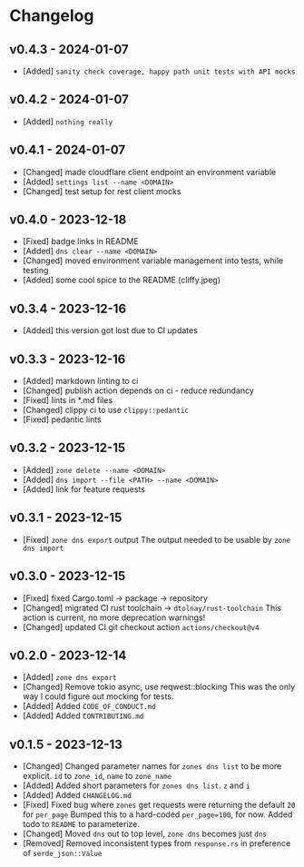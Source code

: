 # Changelog

## v0.4.3 - 2024-01-07

- [Added] `sanity check coverage, happy path unit tests with API mocks`

## v0.4.2 - 2024-01-07

- [Added] `nothing really`

## v0.4.1 - 2024-01-07

- [Changed] made cloudflare client endpoint an environment variable
- [Added] `settings list --name <DOMAIN>`
- [Changed] test setup for rest client mocks

## v0.4.0 - 2023-12-18

- [Fixed] badge links in README
- [Added] `dns clear --name <DOMAIN>`
- [Changed] moved environment variable management into tests, while testing
- [Added] some cool spice to the README (cliffy.jpeg)

## v0.3.4 - 2023-12-16

- [Added] this version got lost due to CI updates

## v0.3.3 - 2023-12-16

- [Added] markdown linting to ci
- [Changed] publish action depends on ci - reduce redundancy
- [Fixed] lints in *.md files
- [Changed] clippy ci to use `clippy::pedantic`
- [Fixed] pedantic lints

## v0.3.2 - 2023-12-15

- [Added] `zone delete --name <DOMAIN>`
- [Added] `dns import --file <PATH> --name <DOMAIN>`
- [Added] link for feature requests

## v0.3.1 - 2023-12-15

- [Fixed] `zone dns export` output
  The output needed to be usable by `zone dns import`

## v0.3.0 - 2023-12-15

- [Fixed] fixed Cargo.toml -> package -> repository
- [Changed] migrated CI rust toolchain -> `dtolnay/rust-toolchain`
  This action is current, no more deprecation warnings!
- [Changed] updated CI git checkout action `actions/checkout@v4`

## v0.2.0 - 2023-12-14

- [Added] `zone dns export`
- [Changed] Remove tokio async, use reqwest::blocking
  This was the only way I could figure out mocking for tests.
- [Added] Added `CODE_OF_CONDUCT.md`
- [Added] Added `CONTRIBUTING.md`

## v0.1.5 - 2023-12-13

- [Changed] Changed parameter names for `zones dns list` to be more explicit. `id` to `zone_id`, `name` to `zone_name`
- [Added] Added short parameters for `zones dns list`. `z` and `i`
- [Added] Added `CHANGELOG.md`
- [Fixed] Fixed bug where `zones` get requests were returning the default `20` for `per_page`
  Bumped this to a hard-coded `per_page=100`, for now. Added todo to `README` to parameterize.
- [Changed] Moved `dns` out to top level, `zone dns` becomes just `dns`
- [Removed] Removed inconsistent types from `response.rs` in preference of `serde_json::Value`
